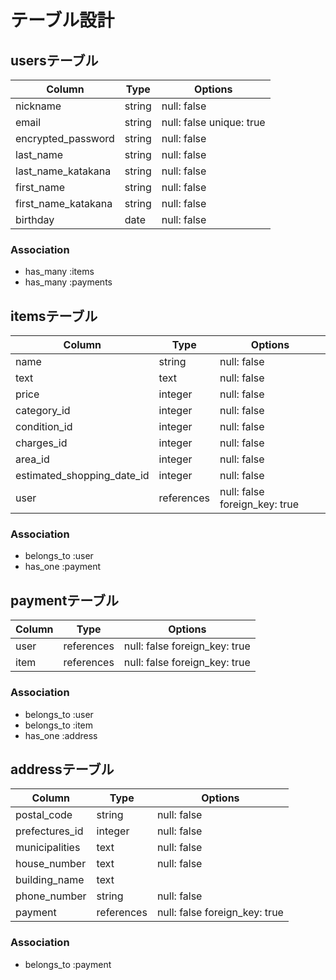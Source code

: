 # テーブル設計

## usersテーブル

| Column                | Type   | Options                  |
| --------------------- | ------ | ------------------------ |
| nickname              | string | null: false              |
| email                 | string | null: false unique: true |
| encrypted_password    | string | null: false              |
| last_name             | string | null: false              |
| last_name_katakana    | string | null: false              |
| first_name            | string | null: false              |
| first_name_katakana   | string | null: false              |
| birthday              | date   | null: false              |

### Association

- has_many :items
- has_many :payments 

## itemsテーブル

| Column                     | Type       | Options                       |
| -------------------------- | ---------- | ----------------------------- |
| name                       | string     | null: false                   |
| text                       | text       | null: false                   |
| price                      | integer    | null: false                   |
| category_id                | integer    | null: false                   |
| condition_id               | integer    | null: false                   |
| charges_id                 | integer    | null: false                   |
| area_id                    | integer    | null: false                   |
| estimated_shopping_date_id | integer    | null: false                   |
| user                       | references | null: false foreign_key: true |

### Association

- belongs_to :user
- has_one :payment

## paymentテーブル

| Column      | Type       | Options                       |
| ----------- | -------    | ----------------------------- |
| user        | references | null: false foreign_key: true |
| item        | references | null: false foreign_key: true |

### Association

- belongs_to :user
- belongs_to :item
- has_one :address

## addressテーブル

| Column         | Type       | Options                       |
| -------------- | ---------- | ----------------------------- |
| postal_code    | string     | null: false                   |
| prefectures_id | integer    | null: false                   |
| municipalities | text       | null: false                   |
| house_number   | text       | null: false                   |
| building_name  | text       |                               |
| phone_number   | string     | null: false                   |
| payment        | references | null: false foreign_key: true |

### Association

- belongs_to :payment